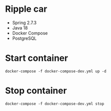 # Ripple car

- Spring 2.7.3
- Java 18
- Docker Compose
- PostgreSQL

# Start container

```
docker-compose -f docker-compose-dev.yml up -d
```

# Stop container

```
docker-compose -f docker-compose-dev.yml stop